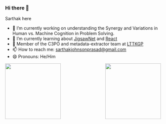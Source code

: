 ### Hi there 👋

Sarthak here

- 🔭 I’m currently working on understanding the Synergy and Variations in Human vs. Machine Cognition in Problem Solving.
- 🌱 I’m currently learning about [JigsawNet](https://arxiv.org/pdf/1809.04137.pdf) and [React](https://reactjs.org/)
- :cowboy_hat_face: Member of the C3PO and metadata-extractor team at [LTTKGP](https://github.com/lttkgp)
- 📫 How to reach me: sarthakjohnsonprasad@gmail.com
- 😄 Pronouns: He/Him

<img align="left" height=180em src="https://github-readme-stats.vercel.app/api/top-langs/?username=cipherLord&theme=synthwave&hide=css,tcl,html"></img>
<img align="right" height=180em src="https://github-readme-stats.vercel.app/api?username=cipherLord&count_private=true&show_icons=true&theme=synthwave&include_all_commits=true"></img>
